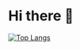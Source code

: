 # Hi there 👋
[![Top Langs](https://github-readme-stats.vercel.app/api/top-langs/?username=paaaaay5&layout=compact&theme=onedark)](https://github.com/anuraghazra/github-readme-stats)
